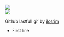 [![](https://img.shields.io/badge/Made%20With-Github%20Spray-lightgrey.svg?style=for-the-badge&logo=github)](https://github.com/Annihil/github-spray)  
[![](https://i.imgur.com/2DrTn0Z.gif)](https://github.com/Annihil/github-spray)
  
<p>
  Github lastfull gif by <a href="https://t.me/ilosrim" target="_blank">ilosrim</a>
</p>

- First line
